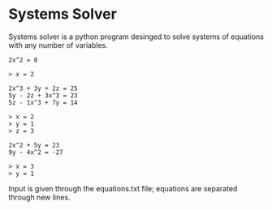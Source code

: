 # Systems Solver

Systems solver is a python program desinged to solve systems of equations with any number of variables.
~~~
2x^2 = 8

> x = 2
~~~
~~~
2x^3 + 3y + 2z = 25
5y - 2z + 3x^3 = 23
5z - 1x^3 + 7y = 14

> x = 2
> y = 1
> z = 3
~~~
~~~
2x^2 + 5y = 23
9y - 4x^2 = -27

> x = 3
> y = 1
~~~

Input is given through the equations.txt file; equations are separated through new lines.
